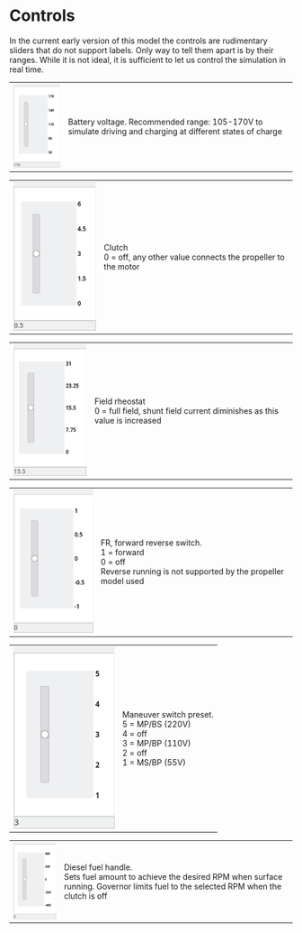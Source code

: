 # Controls

In the current early version of this model the controls are rudimentary sliders that do not support labels. Only way to tell them apart is by their ranges. While it is not ideal, it is sufficient to let us control the simulation in real time.

<table>
<tr>
<td><img src="./control_batt.png" ></td>
<td>Battery voltage. Recommended range: 105-170V to simulate driving and charging at different states of charge</td>
</tr>
</table>

<table>
<tr>
<td><img src="./control_clutch.png" ></td>
<td>Clutch<br>
0 = off, any other value connects the propeller to the motor</td>
</tr>
</table>

<table>
<tr>
<td><img src="./control_feldregler.png" ></td>
<td>Field rheostat<br>0 = full field, shunt field current diminishes as this value is increased</td>
</tr>
</table>

<table>
<tr>
<td><img src="./control_FR.png" ></td>
<td>FR, forward reverse switch.<br>
1 = forward<br>
0 = off<br>
Reverse running is not supported by the propeller model used</td>
</tr>
</table>

<table>
<tr>
<td><img src="./control_MSP_BPS.png" ></td>
<td>Maneuver switch preset. <br>
5 = MP/BS (220V)<br>
4 = off<br>
3 = MP/BP (110V)<br>
2 = off<br>
1 = MS/BP (55V)<br>
</td>
</tr>
</table>

<table>
<tr>
<td><img src="./control_D.png" ></td>
<td>Diesel fuel handle.<br>
Sets fuel amount to achieve the desired RPM when surface running. Governor limits fuel to the selected RPM when the clutch is off</td>
</tr>
</table>
